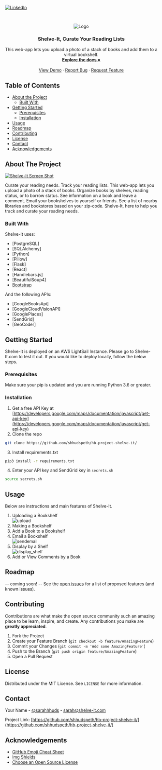 <!-- THANKS TO https://github.com/othneildrew/Best-README-Template/blob/master/README.md for the README template!]>

<!-- PROJECT SHIELDS -->
<!--
*** I'm using markdown "reference style" links for readability.
*** Reference links are enclosed in brackets [ ] instead of parentheses ( ).
*** See the bottom of this document for the declaration of the reference variables
*** for contributors-url, forks-url, etc. This is an optional, concise syntax you may use.
*** https://www.markdownguide.org/basic-syntax/#reference-style-links
-->

[![LinkedIn][linkedin-shield]][linkedin-url]
 
  
  
  <!-- PROJECT LOGO -->
<br />
<p align="center">
    <img src="https://github.com/shhudspeth/hb-project-shelve-it/blob/master/static/images/ShelveitLogo.png" alt="Logo">


  <h3 align="center">Shelve-It, Curate Your Reading Lists</h3>

  <p align="center">
  This web-app lets you upload a photo of a stack of books and add them to a virtual bookshelf. 
    <br />
    <a href="https://github.com/shhudspeth/hb-project-shelve-it"><strong>Explore the docs »</strong></a>
    <br />
    <br />
    <a href="https://youtu.be/aFCG_f8CZ1I">View Demo</a>
    ·
    <a href="https://github.com/shhudspeth/hb-project-shelve-it/issues">Report Bug</a>
    ·
    <a href="https://github.com/shhudspeth/hb-project-shelve-it/issues">Request Feature</a>
  </p>
</p>



<!-- TABLE OF CONTENTS -->
## Table of Contents

* [About the Project](#about-the-project)
  * [Built With](#built-with)
* [Getting Started](#getting-started)
  * [Prerequisites](#prerequisites)
  * [Installation](#installation)
* [Usage](#usage)
* [Roadmap](#roadmap)
* [Contributing](#contributing)
* [License](#license)
* [Contact](#contact)
* [Acknowledgements](#acknowledgements)



<!-- ABOUT THE PROJECT -->
## About The Project

[![Shelve-It Screen Shot][product-screenshot]](https://shelve-it.com)

Curate your reading needs. Track your reading lists. This web-app lets you upload a photo of a stack of books. Organize books by shelves, reading status, or to borrow status. See information on a book and leave a comment. Email your bookshelves to yourself or friends. See a list of nearby libraries and bookstores based on your zip-code. Shelve-It, here to help you track and curate your reading needs.

### Built With
Shelve-It uses:
* [PostgreSQL]
* [SQLAlchemy]
* [Python]
* [Pillow]
* [Flask]
* [React]
* [Handlebars.js]
* [BeautifulSoup4]
* [Bootstrap](https://getbootstrap.com)

And the following APIs:
* [GoogleBooksApi]
* [GoogleCloudVisionAPI]
* [GooglePlaces]
* [SendGrid]
* [GeoCoder]





<!-- GETTING STARTED -->
## Getting Started

Shelve-It is deployed on an AWS LightSail Instance. Please go to Shelve-It.com to test it out. If you would like to deploy locally, follow the below steps. 

### Prerequisites

Make sure your pip is updated and you are running Python 3.6 or greater. 


### Installation

1. Get a free API Key at [https://developers.google.com/maps/documentation/javascript/get-api-key](https://developers.google.com/maps/documentation/javascript/get-api-key)
2. Clone the repo
```sh
git clone https://github.com/shhudspeth/hb-project-shelve-it/
```
3. Install requirements.txt
```sh
pip3 install -r requirements.txt
```
4. Enter your API key and SendGrid key in `secrets.sh`
```sh
source secrets.sh
```



<!-- USAGE EXAMPLES -->
## Usage

Below are instructions and main features of Shelve-It. 

<ol>
  <li> Uploading a Bookshelf </li>
  <img src="static/images/uploadstatus.png" alt="upload" >
  <li> Making a Bookshelf </li>

  <li> Add a Book to a Bookshelf </li>
  <li> Email a Bookshelf </li>
  <img src="static/images/sendemail.png" alt="sendemail" >
  <li> Display by a Shelf </li>
  <img src="static/images/Displayshelf.png" alt="display_shelf" >
  <li> Add or View Comments by a Book </li>
</ol>





<!-- ROADMAP -->
## Roadmap
-- coming soon! --
See the [open issues](ttps://github.com/shhudspeth/hb-project-shelve-it/issues) for a list of proposed features (and known issues).



<!-- CONTRIBUTING -->
## Contributing

Contributions are what make the open source community such an amazing place to be learn, inspire, and create. Any contributions you make are **greatly appreciated**.

1. Fork the Project
2. Create your Feature Branch (`git checkout -b feature/AmazingFeature`)
3. Commit your Changes (`git commit -m 'Add some AmazingFeature'`)
4. Push to the Branch (`git push origin feature/AmazingFeature`)
5. Open a Pull Request



<!-- LICENSE -->
## License

Distributed under the MIT License. See `LICENSE` for more information.



<!-- CONTACT -->
## Contact

Your Name - [@sarahhhuds](https://twitter.com/sarahhhuds) - sarah@shelve-it.com

Project Link: [https://github.com/shhudspeth/hb-project-shelve-it/](https://github.com/shhudspeth/hb-project-shelve-it/)



<!-- ACKNOWLEDGEMENTS -->
## Acknowledgements
* [GitHub Emoji Cheat Sheet](https://www.webpagefx.com/tools/emoji-cheat-sheet)
* [Img Shields](https://shields.io)
* [Choose an Open Source License](https://choosealicense.com)






<!-- MARKDOWN LINKS & IMAGES -->
<!-- https://www.markdownguide.org/basic-syntax/#reference-style-links -->

[linkedin-shield]: https://img.shields.io/badge/-LinkedIn-black.svg?style=flat-square&logo=linkedin&colorB=555
[linkedin-url]: https://linkedin.com/in/shhudspeth
[product-screenshot]: static/images/product-screenshot.png